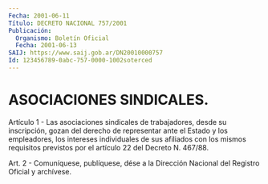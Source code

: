 ```yaml
---
Fecha: 2001-06-11
Título: DECRETO NACIONAL 757/2001
Publicación:
  Organismo: Boletín Oficial
  Fecha: 2001-06-13
SAIJ: https://www.saij.gob.ar/DN20010000757
Id: 123456789-0abc-757-0000-1002soterced
---
```

# ASOCIACIONES SINDICALES.

<a id="1"></a>
Artículo 1 - Las asociaciones sindicales de trabajadores, desde su inscripción, gozan del derecho de representar ante el Estado y los empleadores, los intereses individuales de sus afiliados  con  los mismos  requisitos previstos por el artículo 22 del Decreto N. 467/88.

<a id="2"></a>
Art. 2 - Comuníquese, publíquese, dése a la Dirección Nacional del Registro Oficial y archívese.